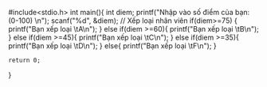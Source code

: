 #include<stdio.h>
int main(){
    int diem;
    printf("Nhập vào số điểm của bạn:(0-100) \n");
    scanf("%d", &diem);
//    Xếp loại nhân viên
    if(diem>=75)
    {
        printf("Bạn xếp loại \tA\n");
    }
        else if(diem >=60){
            printf("Bạn xếp loại \tB\n");
        }
        else if(diem >=45){
            printf("Bạn xếp loại \tC\n");
        }
        else if(diem >=35){
            printf("Bạn xếp loại \tD\n");
        }
        else{
            printf("Bạn xếp loại \tF\n");
        }

    return 0;
}
